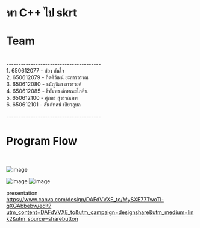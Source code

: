 # พา C++ ไป skrt
<h1>Team</h1> <br>
---------------------------------------<br>
1. 650612077 - ก๋อง กันใจ         <br>
2. 650612079 - กิตติวัฒน์ ยะสารวรรณ   <br>
3. 650612080 - ชนัญชิดา ถาวรวงค์    <br>
4. 650612085 - ธิฆัมพร ลักษณะโภคิน <br>
5. 650612100 - ศุภกร สุวรรณภพ   <br>
6. 650612101 - สันต์ทศน์ เขียวอุบล  <br>

---------------------------------------<br>

<h1>Program Flow</h1> <br>

![image](https://user-images.githubusercontent.com/120199524/226091596-3c76d909-7cad-44aa-9753-9f7be6b44c56.png)

![image](https://user-images.githubusercontent.com/120199524/226091769-fd6effb6-3b22-427f-acd5-6ac9d1136236.png)
![image](https://user-images.githubusercontent.com/120199524/226091821-bdfa21cf-a539-4bec-8eac-68ad5f2d1bfa.png)

<!-- BLOG-POST-LIST:START -->
<!-- BLOG-POST-LIST:END -->





presentation <br>
https://www.canva.com/design/DAFdVVXE_to/MySXE77TwoTl-qXGAbbebw/edit?utm_content=DAFdVVXE_to&utm_campaign=designshare&utm_medium=link2&utm_source=sharebutton
